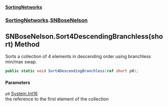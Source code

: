 #### [SortingNetworks](./index.md 'index')
### [SortingNetworks](./SortingNetworks.md 'SortingNetworks').[SNBoseNelson](./SortingNetworks-SNBoseNelson.md 'SortingNetworks.SNBoseNelson')
## SNBoseNelson.Sort4DescendingBranchless(short) Method
Sorts a collection of 4 elements in descending order using branchless min/max swap.  
```csharp
public static void Sort4DescendingBranchless(ref short p0);
```
#### Parameters
<a name='SortingNetworks-SNBoseNelson-Sort4DescendingBranchless(short)-p0'></a>
`p0` [System.Int16](https://docs.microsoft.com/en-us/dotnet/api/System.Int16 'System.Int16')  
the reference to the first element of the collection  
  
